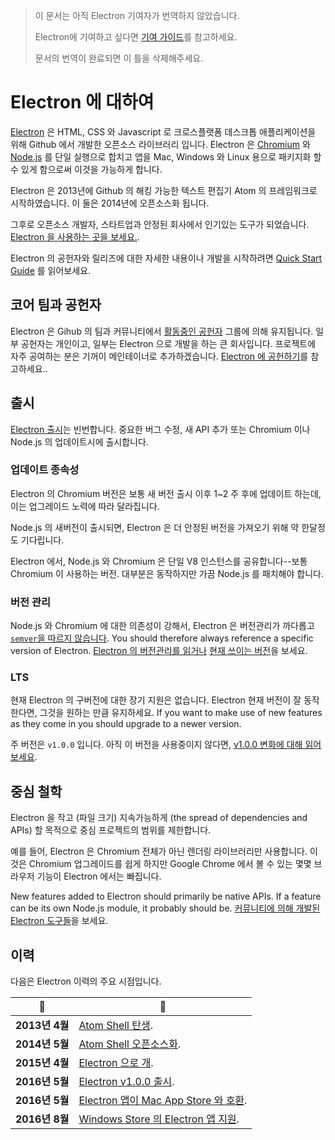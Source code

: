 > 이 문서는 아직 Electron 기여자가 번역하지 않았습니다.
>
> Electron에 기여하고 싶다면 [기여 가이드](https://github.com/electron/electron/blob/master/docs-translations/ko-KR/project/CONTRIBUTING.md)를
> 참고하세요.
>
> 문서의 번역이 완료되면 이 틀을 삭제해주세요.

# Electron 에 대하여

[Electron](http://electron.atom.io) 은 HTML, CSS 와 Javascript 로 크로스플랫폼
데스크톱 애플리케이션을 위해 Github 에서 개발한 오픈소스 라이브러리 입니다.
Electron 은 [Chromium](https://www.chromium.org/Home) 와
[Node.js](https://nodejs.org) 를 단일 실행으로 합치고 앱을 Mac, Windows 와
Linux 용으로 패키지화 할 수 있게 함으로써 이것을 가능하게 합니다.

Electron 은 2013년에 Github 의 해킹 가능한 텍스트 편집기 Atom 의 프레임워크로
시작하였습니다. 이 둘은 2014년에 오픈소스화 됩니다.

그후로 오픈소스 개발자, 스타트업과 안정된 회사에서 인기있는 도구가 되었습니다.
[Electron 을 사용하는 곳을 보세요.](/apps).

Electron 의 공헌자와 릴리즈에 대한 자세한 내용이나 개발을 시작하려면
[Quick Start Guide](quick-start.md) 를 읽어보세요.

## 코어 팀과 공헌자

Electron 은 Gihub 의 팀과 커뮤니티에서
[활동중인 공헌자](https://github.com/electron/electron/graphs/contributors)
그룹에 의해 유지됩니다. 일부 공헌자는 개인이고, 일부는 Electron 으로 개발을
하는 큰 회사입니다. 프로젝트에 자주 공여하는 분은 기꺼이 메인테이너로
추가하겠습니다.
[Electron 에 공헌하기](../project/CONTRIBUTING.md)를 참고하세요..

## 출시

[Electron 출시](https://github.com/electron/electron/releases)는 빈번합니다.
중요한 버그 수정, 새 API 추가 또는 Chromium 이나 Node.js 의 업데이트시에
출시합니다.

### 업데이트 종속성

Electron 의 Chromium 버전은 보통 새 버전 출시 이후 1~2 주 후에 업데이트 하는데,
이는 업그레이드 노력에 따라 달라집니다.

Node.js 의 새버전이 출시되면, Electron 은 더 안정된 버전을 가져오기 위해 약
한달정도 기다립니다.

Electron 에서, Node.js 와 Chromium 은 단일 V8 인스턴스를 공유합니다--보통
Chromium 이 사용하는 버전. 대부분은 동작하지만 가끔 Node.js 를 패치해야 합니다.


### 버전 관리

Node.js 와 Chromium 에 대한 의존성이 강해서, Electron 은 버전관리가 까다롭고 [`semver`을 따르지 않습니다](http://semver.org). You should therefore always reference a specific version of Electron. [Electron 의 버전관리를 읽거나](http://electron.atom.io/docs/tutorial/electron-versioning/) [현재 쓰이는 버전](https://electron.atom.io/#electron-versions)을 보세요.

### LTS

현재 Electron 의 구버전에 대한 장기 지원은 없습니다. Electron 현재 버전이 잘
동작한다면, 그것을 원하는 만큼 유지하세요. If you want to make use of new features as they come in you should upgrade to a newer version.

주 버전은 `v1.0.0` 입니다. 아직 이 버전을 사용중이지 않다면, [v1.0.0 변화에 대해 읽어보세요](http://electron.atom.io/blog/2016/05/11/electron-1-0).

## 중심 철학

Electron 을 작고 (파일 크기) 지속가능하게 (the spread of dependencies and APIs) 할 목적으로 중심 프로젝트의 범위를 제한합니다.

예를 들어, Electron 은 Chromium 전체가 아닌 렌더링 라이브러리만 사용합니다.
이것은 Chromium 업그레이드를 쉽게 하지만 Google Chrome 에서 볼 수 있는 몇몇
브라우저 기능이 Electron 에서는 빠집니다.

New features added to Electron should primarily be native APIs. If a feature can be its own Node.js module, it probably should be. [커뮤니티에 의해 개발된 Electron 도구들](http://electron.atom.io/community)을 보세요.

## 이력

다음은 Electron 이력의 주요 시점입니다.

| :calendar: | :tada: |
| --- | --- |
| **2013년 4월**| [Atom Shell 탄생](https://github.com/electron/electron/commit/6ef8875b1e93787fa9759f602e7880f28e8e6b45).|
| **2014년 5월** | [Atom Shell 오픈소스화](http://blog.atom.io/2014/05/06/atom-is-now-open-source.html). |
| **2015년 4월** | [Electron 으로 개](https://github.com/electron/electron/pull/1389). |
| **2016년 5월** | [Electron v1.0.0 출시](http://electron.atom.io/blog/2016/05/11/electron-1-0).|
| **2016년 5월** | [Electron 앱이 Mac App Store 와 호환](http://electron.atom.io/docs/tutorial/mac-app-store-submission-guide).|
| **2016년 8월** | [Windows Store 의 Electron 앱 지원](http://electron.atom.io/docs/tutorial/windows-store-guide).|
